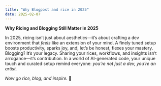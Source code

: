 ```yaml
---
title: "Why Blogpost and rice in 2025"
date: 2025-02-07
---
```

**Why Ricing and Blogging Still Matter in 2025**  

In 2025, ricing isn’t just about aesthetics—it’s about crafting a dev environment that *feels* like an extension of your mind. A finely tuned setup boosts productivity, sparks joy, and, let’s be honest, flexes your mastery. Blogging? It’s your legacy. Sharing your rices, workflows, and insights isn’t arrogance—it’s contribution. In a world of AI-generated code, your unique touch and curated setup remind everyone: *you’re not just a dev, you’re an artist.*  


*Now go rice, blog, and inspire.* 🚀
